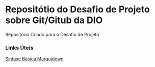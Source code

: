 # Repositótio do Desafio de Projeto sobre Git/Gitub da DIO
Repositório Criado para o Desafio de Projeto

### Links Úteis

[Sintaxe Básica Marquidown](https://www.markdownguide.org/basic-syntax/)
